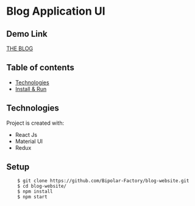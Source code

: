 # Blog Application UI

## Demo Link

[THE BLOG](https://bipolar-blog.netlify.app/)

## Table of contents

- [Technologies](#technologies)
- [Install & Run](#setup)

## Technologies

Project is created with:

- React Js
- Material UI
- Redux

## Setup

```
    $ git clone https://github.com/Bipolar-Factory/blog-website.git
    $ cd blog-website/
    $ npm install
    $ npm start
```
